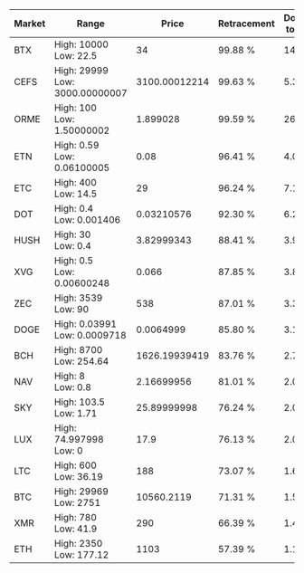 | Market | Range | Price| Retracement | Doubles to 50% |
| --- | --- | --- | --- | --- |
| BTX | High: 10000<br />Low: 22.5 | 34 | 99.88 % | 147.39 |
| CEFS | High: 29999<br />Low: 3000.00000007 | 3100.00012214 | 99.63 % | 5.32 |
| ORME | High: 100<br />Low: 1.50000002 | 1.899028 | 99.59 % | 26.72 |
| ETN | High: 0.59<br />Low: 0.06100005 | 0.08 | 96.41 % | 4.07 |
| ETC | High: 400<br />Low: 14.5 | 29 | 96.24 % | 7.15 |
| DOT | High: 0.4<br />Low: 0.001406 | 0.03210576 | 92.30 % | 6.25 |
| HUSH | High: 30<br />Low: 0.4 | 3.82999343 | 88.41 % | 3.97 |
| XVG | High: 0.5<br />Low: 0.00600248 | 0.066 | 87.85 % | 3.83 |
| ZEC | High: 3539<br />Low: 90 | 538 | 87.01 % | 3.37 |
| DOGE | High: 0.03991<br />Low: 0.0009718 | 0.0064999 | 85.80 % | 3.14 |
| BCH | High: 8700<br />Low: 254.64 | 1626.19939419 | 83.76 % | 2.75 |
| NAV | High: 8<br />Low: 0.8 | 2.16699956 | 81.01 % | 2.03 |
| SKY | High: 103.5<br />Low: 1.71 | 25.89999998 | 76.24 % | 2.03 |
| LUX | High: 74.997998<br />Low: 0 | 17.9 | 76.13 % | 2.09 |
| LTC | High: 600<br />Low: 36.19 | 188 | 73.07 % | 1.69 |
| BTC | High: 29969<br />Low: 2751 | 10560.2119 | 71.31 % | 1.55 |
| XMR | High: 780<br />Low: 41.9 | 290 | 66.39 % | 1.42 |
| ETH | High: 2350<br />Low: 177.12 | 1103 | 57.39 % | 1.15 |
